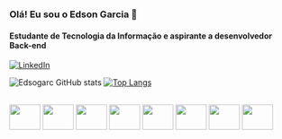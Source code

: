 ### Olá! Eu sou o Edson Garcia 👋

#### Estudante de Tecnologia da Informação e aspirante a desenvolvedor Back-end

[![LinkedIn](https://img.shields.io/badge/LinkedIn-0077B5?style=for-the-badge&logo=linkedin&logoColor=white)](https://www.linkedin.com/in/edsongarciadesousa/)

![Edsogarc GitHub stats](https://github-readme-stats.vercel.app/api?username=Edsogarc&show_icons=true&theme=dark) [![Top Langs](https://github-readme-stats.vercel.app/api/top-langs/?username=Edsogarc&layout=compact&show_icons=true&theme=dark)](https://github.com/anuraghazra/github-readme-stats)


<div style="display: inline_block"><br/>
    <img align="center" height="45" width="55" src="https://cdn.jsdelivr.net/gh/devicons/devicon/icons/csharp/csharp-original.svg" />
    <img align="center" height="45" width="55" src="https://cdn.jsdelivr.net/gh/devicons/devicon/icons/dot-net/dot-net-original-wordmark.svg" />
    <img align="center" height="45" width="55" src="https://cdn.jsdelivr.net/gh/devicons/devicon/icons/javascript/javascript-original.svg" />
    <img align="center" height="45" width="55" src="https://cdn.jsdelivr.net/gh/devicons/devicon/icons/html5/html5-original.svg" />
    <img align="center" height="45" width="55" src="https://cdn.jsdelivr.net/gh/devicons/devicon/icons/css3/css3-original.svg" />
    <img align="center" height="45" width="55" src="https://cdn.jsdelivr.net/gh/devicons/devicon/icons/bootstrap/bootstrap-original.svg" />
    <img align="center" height="45" width="55" src="https://cdn.jsdelivr.net/gh/devicons/devicon/icons/java/java-original.svg" />
    <img align="center" height="45" width="55" src="https://cdn.jsdelivr.net/gh/devicons/devicon/icons/react/react-original.svg" />
</div>
